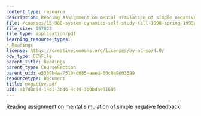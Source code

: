 ```yaml
---
content_type: resource
description: Reading assignment on mental simulation of simple negative feedback.
file: /courses/15-988-system-dynamics-self-study-fall-1998-spring-1999/a17d3c9414d13bd64cf93b0bdae91695_negative.pdf
file_size: 157823
file_type: application/pdf
learning_resource_types:
- Readings
license: https://creativecommons.org/licenses/by-nc-sa/4.0/
ocw_type: OCWFile
parent_title: Readings
parent_type: CourseSection
parent_uid: e5399b4a-7510-d085-aeed-66c8e9603399
resourcetype: Document
title: negative.pdf
uid: a17d3c94-14d1-3bd6-4cf9-3b0bdae91695
---
```

Reading assignment on mental simulation of simple negative feedback.